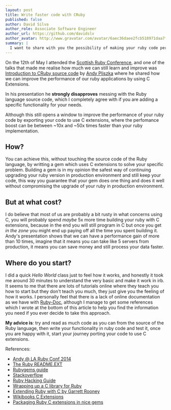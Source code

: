 ```yaml
---
layout: post
title: Write faster code with CRuby
published: false
author: David Silva
author_role: Associate Software Engineer
author_url: https://github.com/davidslv
author_avatar: http://www.gravatar.com/avatar/6aec36daee2fcb518971daa7f2e0f544.png
summary: |
  I want to share with you the possibility of making your ruby code perform faster by using C extensions to accomplish it.
---
```


On the 12th of May I attended the [Scottish Ruby Conference](http://2014.scottishrubyconference.com/), and one of the talks that made me realise how much we can still learn and improve was [Introduction to CRuby source code](http://programme2014.scottishrubyconference.com/schedule#proposal_121) by [Andy Pliszka](https://twitter.com/AntiTyping) where he shared how we can improve the performance of our ruby applications by using C Extensions.

In his presentation he **strongly disapproves** messing with the Ruby language source code, which I completely agree with if you are adding a specific functionality for your needs.

Although this still opens a window to improve the performance of your ruby code by exporting your code to use C extensions, where the perfomance boost can be between ~10x and ~50x times faster than your ruby implementation.

## How?

You can achieve this, without touching the source code of the Ruby language, by writting a gem which uses C extensions to solve your specific problem. Building a gem is in my opinion the safest way of continuing upgrading your ruby version in production environment and still keep your code, this way you guarantee that your gem does one thing and does it well without compromising the upgrade of your ruby in production environment.

## But at what cost?

I do believe that most of us are probably a bit rusty in what concerns using C, you will probably spend *maybe* 5x more time building your ruby with C extensions, because in the end you will still program in C but once you get *in the zone* you might end up paying off all the time you spent building it. Andy's presentation shows that we can have a performance gain of more than 10 times, imagine that it means you can take like 5 servers from production, it means you can save money and still process your data faster.

## Where do you start?

I did a quick *Hello World* class just to feel how it works, and honestly it took me around 30 minutes to understand the very basic and make it work in irb. It seems to me that there are lots of tutorials online where they teach you how to start but they don't teach you much, they just give you the feeling of how it works. I personally feel that there is a lack of online documentation as we have with [Ruby-Doc](http://ruby-doc.org/), although I manage to get some references which I wrote at the bottom of this article to help you find the information you need if you ever decide to take this approach.

**My advice is**: try and read as much code as you can from the source of the Ruby language, then write your functionality in ruby code and test it, once you are happy with it, start your journey porting your code to use C extensions.


References:

- [Andy @ LA Ruby Conf 2014](https://www.youtube.com/watch?v=Chk9c8EwrCA)
- [The Ruby README.EXT](https://raw.githubusercontent.com/ruby/ruby/trunk/README.EXT)
- [Rubygems guide](http://guides.rubygems.org/gems-with-extensions/)
- [Stackoverflow](http://stackoverflow.com/tags/ruby-c-api/info)
- [Ruby Hacking Guide](http://rhg.rubyforge.org/)
- [Wrapping up a C library for Ruby](http://blog.firmhouse.com/wrapping-up-a-c-library-for-ruby-it-s-actually-pretty-easy)
- [Extending Ruby with C by Garrett Rooney](http://people.apache.org/~rooneg/talks/ruby-extensions/ruby-extensions.html)
- [Wikibooks C Extensions](http://en.wikibooks.org/wiki/Ruby_Programming/C_Extensions)
- [Packaging Ruby C extensions in nice gems](http://blog.x-aeon.com/2012/11/28/packaging-ruby-c-extensions-in-nice-gems/)
